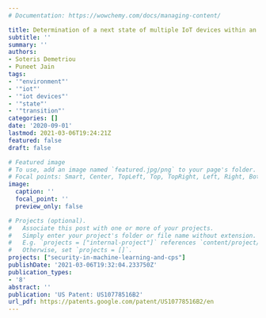 ```yaml
---
# Documentation: https://wowchemy.com/docs/managing-content/

title: Determination of a next state of multiple IoT devices within an environment
subtitle: ''
summary: ''
authors:
- Soteris Demetriou
- Puneet Jain
tags:
- '"environment"'
- '"iot"'
- '"iot devices"'
- '"state"'
- '"transition"'
categories: []
date: '2020-09-01'
lastmod: 2021-03-06T19:24:21Z
featured: false
draft: false

# Featured image
# To use, add an image named `featured.jpg/png` to your page's folder.
# Focal points: Smart, Center, TopLeft, Top, TopRight, Left, Right, BottomLeft, Bottom, BottomRight.
image:
  caption: ''
  focal_point: ''
  preview_only: false

# Projects (optional).
#   Associate this post with one or more of your projects.
#   Simply enter your project's folder or file name without extension.
#   E.g. `projects = ["internal-project"]` references `content/project/deep-learning/index.md`.
#   Otherwise, set `projects = []`.
projects: ["security-in-machine-learning-and-cps"]
publishDate: '2021-03-06T19:32:04.233750Z'
publication_types:
- '8'
abstract: ''
publication: 'US Patent: US10778516B2'
url_pdf: https://patents.google.com/patent/US10778516B2/en
---
```

